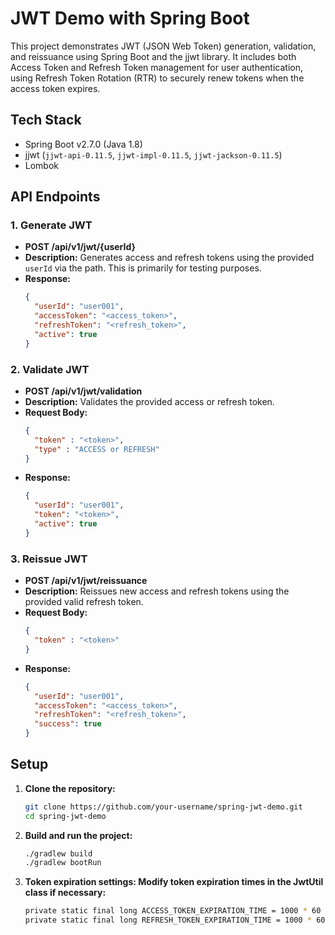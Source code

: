 # JWT Demo with Spring Boot

This project demonstrates JWT (JSON Web Token) generation, validation, and reissuance using Spring Boot and the jjwt library. It includes both Access Token and Refresh Token management for user authentication, using Refresh Token Rotation (RTR) to securely renew tokens when the access token expires.

## Tech Stack
- Spring Boot v2.7.0 (Java 1.8)
- jjwt (`jjwt-api-0.11.5`, `jjwt-impl-0.11.5`, `jjwt-jackson-0.11.5`)
- Lombok

## API Endpoints

### 1. Generate JWT
- **POST /api/v1/jwt/{userId}**
- **Description:** Generates access and refresh tokens using the provided `userId` via the path. This is primarily for testing purposes.
- **Response:**
    ```json
    {
      "userId": "user001",
      "accessToken": "<access_token>",
      "refreshToken": "<refresh_token>",
      "active": true
    }
    ```

### 2. Validate JWT
- **POST /api/v1/jwt/validation**
- **Description:** Validates the provided access or refresh token.
- **Request Body:**
    ```json
    {
      "token" : "<token>",
      "type" : "ACCESS or REFRESH"
    }
    ```
- **Response:**
    ```json
    {
      "userId": "user001",
      "token": "<token>",
      "active": true
    }
    ```

### 3. Reissue JWT
- **POST /api/v1/jwt/reissuance**
- **Description:** Reissues new access and refresh tokens using the provided valid refresh token.
- **Request Body:**
    ```json
    {
      "token" : "<token>"
    }
    ```
- **Response:**
    ```json
    {
      "userId": "user001",
      "accessToken": "<access_token>",
      "refreshToken": "<refresh_token>",
      "success": true
    }
    ```
    
## Setup

1. **Clone the repository:**
   ```bash
   git clone https://github.com/your-username/spring-jwt-demo.git
   cd spring-jwt-demo

2. **Build and run the project:**
   ```bash
   ./gradlew build
   ./gradlew bootRun

3. **Token expiration settings: Modify token expiration times in the JwtUtil class if necessary:**
   ```bash
   private static final long ACCESS_TOKEN_EXPIRATION_TIME = 1000 * 60 * 30; // 30 minutes
   private static final long REFRESH_TOKEN_EXPIRATION_TIME = 1000 * 60 * 60 * 24 * 21; // 21 days

